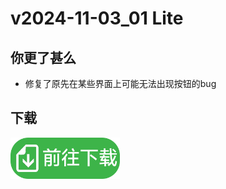 # v2024-11-03_01 Lite

## 你更了甚么
- 修复了原先在某些界面上可能无法出现按钮的bug

## 下载
[<img src="https://github.com/PaperCake-Studio/Downs-blog/blob/main/download-btn.png?raw=true" width="175"  />](https://downsicient.us.kg/Lite/download)
